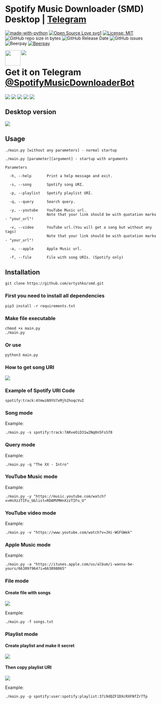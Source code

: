 # Spotify Music Downloader (SMD) Desktop | **<a href="https://github.com/artyshko/smd/tree/telegram"><b>Telegram</b></a>**
[![made-with-python](https://img.shields.io/badge/Made%20with-Python-1f425f.svg)](https://www.python.org/) [![Open Source Love svg1](https://badges.frapsoft.com/os/v1/open-source.svg?v=103)](https://github.com/ellerbrock/open-source-badges/) [![License: MIT](https://img.shields.io/badge/License-MIT-yellow.svg)](https://opensource.org/licenses/MIT) ![GitHub repo size in bytes](https://img.shields.io/github/repo-size/artyshko/smd.svg) ![GitHub Release Date](https://img.shields.io/github/release-date/artyshko/smd.svg) ![GitHub issues](https://img.shields.io/github/issues/artyshko/smd.svg) ![Beerpay](https://img.shields.io/beerpay/artyshko/smd.svg) [![Beerpay](https://beerpay.io/artyshko/smd/make-wish.svg?style=flat)](https://beerpay.io/artyshko/smd?focus=wish)

<img align="center" src="https://raw.githubusercontent.com/artyshko/smd/telegram/Data/9.png"> 

<img align="left" height="50" wigth="50" src="https://i.ibb.co/6sLhjBk/telegram-logo-ad3d08a014-seeklogo-com-by-yagorocha-dbyy26q.png">

# **Get it on Telegram <a href="https://telegram.me/SpotifyMusicDownloaderBot"><b>@SpotifyMusicDownloaderBot</b></a>**

<img align="center" src="https://telegra.ph/file/ea696ddba7754a7d69cef.png">
<img align="center" src="https://telegra.ph/file/35c9427fbe65045b765ed.png">
<img align="center" src="https://telegra.ph/file/38e841982cb6392f12697.png">
<img align="center" src="https://telegra.ph/file/3b2d3eef17ba9e6c2a6bc.png">
<img align="center" src="https://telegra.ph/file/4f284eaa2413a47994124.png">

## Desktop version

<img align="center" src="https://i.ibb.co/3Yrh7Qr/header.png"> 

## Usage

```
./main.py [without any parameters] - normal startup

./main.py [parameter][argument] - startup with arguments

Parameters

  -h, --help       Print a help message and exit.

  -s, --song       Spotify song URI.

  -p, --playlist   Spotify playlist URI.

  -q, --query      Search query.

  -y, --youtube    YouTube Music url.
                   Note that your link should be with quotation marks - "your_url"!

  -v, --video      YouTube url.(You will get a song but without any tags)
                   Note that your link should be with quotation marks - "your_url"!

  -a, --apple      Apple Music url.

  -f, --file       File with song URIs. (Spotify only)

```
## Installation

```
git clone https://github.com/artyshko/smd.git
```

### First you need to install all dependencies
```
pip3 install -r requirements.txt
```

### Make file executable
```
chmod +x main.py
./main.py
```
### Or use
```
python3 main.py
```
### How to get song URI

<img align="center" src="https://i.ibb.co/BzM7ZKp/image4.png">

### Example of Spotify URI Code
```
spotify:track:4tmwiN9YU7xMjh2hoqcVuI
```

### Song mode
Example:
```
./main.py -s spotify:track:7ARveOiD31w2Nq0n5FsSf8
```

### Query mode
Example:
```
./main.py -q "The XX - Intro"
```

### YouTube Music mode
Example:
```
./main.py -y "https://music.youtube.com/watch?v=HnXzzTIFu_U&list=RDAMVMHnXzzTIFu_U"
```

### YouTube video mode
Example:
```
./main.py -v "https://www.youtube.com/watch?v=JHi-WGFGWek"
```

### Apple Music mode
Example:
```
./main.py -a "https://itunes.apple.com/us/album/i-wanna-be-yours/663097964?i=663098065"
```

### File mode
#### Create file with songs
<img align="center" src="https://i.ibb.co/qJvgMXB/file.png">

Example:
```
./main.py -f songs.txt
```

### Playlist mode
#### Create playlist and make it secret
<img align="center" src="https://i.ibb.co/kBKtDys/image1.png">

#### Then copy playlist URI
<img align="center" src="https://i.ibb.co/yWHHBDX/image2.png">

Example:
```
./main.py -p spotify:user:spotify:playlist:37i9dQZF1DXcRXFNfZr7Tp
```
